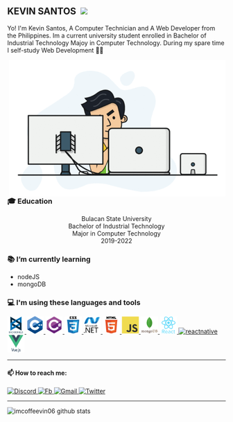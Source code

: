 ## KEVIN SANTOS &nbsp;![](https://visitor-badge.glitch.me/badge?page_id=imcoffeevin06.imcoffeevin06)

Yo! I'm Kevin Santos, A Computer Technician and A Web Developer from the Philippines. Im a current university student enrolled in Bachelor of Industrial Technology Majoy in Computer Technology. During my spare time I self-study Web Development :man_teacher:

<img align="right" alt="Developer GIF" src="https://github.com/boringdeveloper/boringdeveloper/blob/master/developer.gif?raw=true" width="500" height="auto" />




### 🎓 Education
<p align="center">
 Bulacan State University
<br>
 Bachelor of Industrial Technology<br>
 Major in Computer Technology
 <br>
2019-2022</p>

### 📚 I’m currently learning
- nodeJS
- mongoDB


### 💻 I'm using these languages and tools
<p align="left"> <a href="https://backbonejs.org" target="_blank"> <img src="https://raw.githubusercontent.com/devicons/devicon/master/icons/backbonejs/backbonejs-original-wordmark.svg" alt="backbonejs" width="40" height="40"/> </a> <a href="https://www.w3schools.com/cpp/" target="_blank"> <img src="https://raw.githubusercontent.com/devicons/devicon/master/icons/cplusplus/cplusplus-original.svg" alt="cplusplus" width="40" height="40"/> </a> <a href="https://www.w3schools.com/cs/" target="_blank"> <img src="https://raw.githubusercontent.com/devicons/devicon/master/icons/csharp/csharp-original.svg" alt="csharp" width="40" height="40"/> </a> <a href="https://www.w3schools.com/css/" target="_blank"> <img src="https://raw.githubusercontent.com/devicons/devicon/master/icons/css3/css3-original-wordmark.svg" alt="css3" width="40" height="40"/> </a> <a href="https://dotnet.microsoft.com/" target="_blank"> <img src="https://raw.githubusercontent.com/devicons/devicon/master/icons/dot-net/dot-net-original-wordmark.svg" alt="dotnet" width="40" height="40"/> </a> <a href="https://www.w3.org/html/" target="_blank"> <img src="https://raw.githubusercontent.com/devicons/devicon/master/icons/html5/html5-original-wordmark.svg" alt="html5" width="40" height="40"/> </a> <a href="https://developer.mozilla.org/en-US/docs/Web/JavaScript" target="_blank"> <img src="https://raw.githubusercontent.com/devicons/devicon/master/icons/javascript/javascript-original.svg" alt="javascript" width="40" height="40"/> </a> <a href="https://www.mongodb.com/" target="_blank"> <img src="https://raw.githubusercontent.com/devicons/devicon/master/icons/mongodb/mongodb-original-wordmark.svg" alt="mongodb" width="40" height="40"/> </a> <a href="https://reactjs.org/" target="_blank"> <img src="https://raw.githubusercontent.com/devicons/devicon/master/icons/react/react-original-wordmark.svg" alt="react" width="40" height="40"/> </a> <a href="https://reactnative.dev/" target="_blank"> <img src="https://reactnative.dev/img/header_logo.svg" alt="reactnative" width="40" height="40"/> </a> <a href="https://vuejs.org/" target="_blank"> <img src="https://raw.githubusercontent.com/devicons/devicon/master/icons/vuejs/vuejs-original-wordmark.svg" alt="vuejs" width="40" height="40"/> </a> </p>
<hr>

#### 📫 How to reach me:
<a href="https://discordapp.com/users/606436252425781287" target="_blank"> 
<img src="https://cdn.jsdelivr.net/npm/simple-icons@3.0.1/icons/discord.svg" alt="Discord" width="40" height="40"/> </a>
<a href="https://www.facebook.com/ImCoffee.vin" target="_blank"> 
<img src="https://cdn.jsdelivr.net/npm/simple-icons@3.0.1/icons/facebook.svg" alt="Fb" width="40" height="40"/> </a>
<a href="https://mail.google.com/mail/u/0/?fs=1&to=admiralkevin06@gmail.com&tf=cm" target="_blank"> 
<img src="https://cdn.jsdelivr.net/npm/simple-icons@3.0.1/icons/gmail.svg" alt="Gmail" width="40" height="40"/> </a>
 
<a href="https://twitter.com/ImCoffeevin06" target="_blank"> 
<img src="https://cdn.jsdelivr.net/npm/simple-icons@3.0.1/icons/twitter.svg" alt="Twitter" width="40" height="40"/> </a>


 





<br />
<hr>
<p align="left"> <img src="https://github-readme-stats.vercel.app/api?username=imcoffeevin06&show_icons=true&theme=highcontrast" alt="imcoffeevin06 github stats" /> </p>



